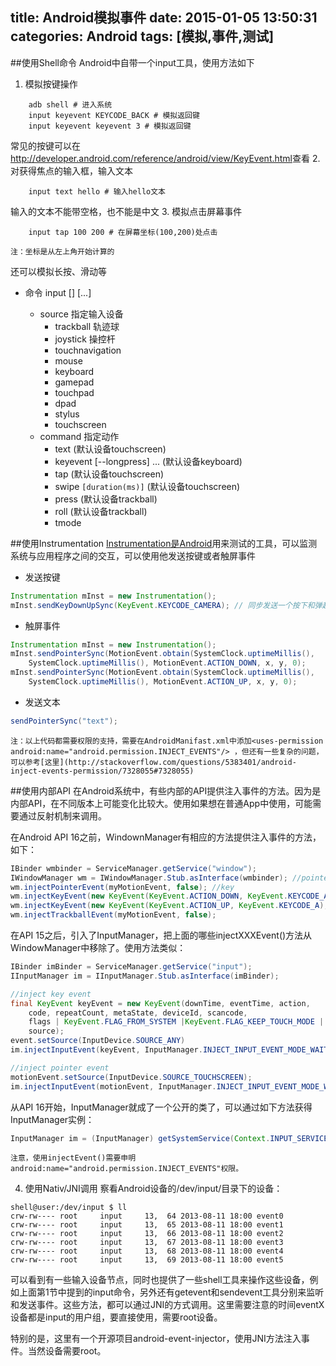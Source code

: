 title: Android模拟事件
date: 2015-01-05 13:50:31
categories: Android
tags: [模拟,事件,测试]
---
<!--more-->
##使用Shell命令
Android中自带一个input工具，使用方法如下
1. 模拟按键操作
```shell
	adb shell # 进入系统
	input keyevent KEYCODE_BACK # 模拟返回键
	input keyevent keyevent 3 # 模拟返回键
```
常见的按键可以在<http://developer.android.com/reference/android/view/KeyEvent.html>查看
2. 对获得焦点的输入框，输入文本
```shell
	input text hello # 输入hello文本
```
输入的文本不能带空格，也不能是中文
3. 模拟点击屏幕事件
```shell
	input tap 100 200 # 在屏幕坐标(100,200)处点击
```
	
	注：坐标是从左上角开始计算的

还可以模拟长按、滑动等

- 命令 input [<source>] <command> [<arg>...]
	+ source 指定输入设备
		- trackball 轨迹球
		- joystick 操控杆
		- touchnavigation
		- mouse
		- keyboard
		- gamepad
		- touchpad
		- dpad
		- stylus
		- touchscreen
	+ command 指定动作
		- text <string> (默认设备touchscreen)
		- keyevent [--longpress] <key code number or name> ... (默认设备keyboard)
		- tap <x> <y> (默认设备touchscreen)
		- swipe <x1> <y1> <x2> <y2> `[duration(ms)]` (默认设备touchscreen)
		- press <dx> <dy> (默认设备trackball)
		- roll <dx> <dy> (默认设备trackball)
		- tmode <tmode>

##使用Instrumentation
[Instrumentation是Android](http://developer.android.com/tools/testing/index.html)用来测试的工具，可以监测系统与应用程序之间的交互，可以使用他发送按键或者触屏事件

- 发送按键
```java
Instrumentation mInst = new Instrumentation();
mInst.sendKeyDownUpSync(KeyEvent.KEYCODE_CAMERA); // 同步发送一个按下和弹起事件
```

- 触屏事件
```java
Instrumentation mInst = new Instrumentation();  
mInst.sendPointerSync(MotionEvent.obtain(SystemClock.uptimeMillis(),  
    SystemClock.uptimeMillis(), MotionEvent.ACTION_DOWN, x, y, 0);
mInst.sendPointerSync(MotionEvent.obtain(SystemClock.uptimeMillis(),  
    SystemClock.uptimeMillis(), MotionEvent.ACTION_UP, x, y, 0);
```

- 发送文本
```java
sendPointerSync("text");
```

	注：以上代码都需要权限的支持，需要在AndroidManifast.xml中添加<uses-permission android:name="android.permission.INJECT_EVENTS"/> ，但还有一些复杂的问题，可以参考[这里](http://stackoverflow.com/questions/5383401/android-inject-events-permission/7328055#7328055)


##使用内部API
在Android系统中，有些内部的API提供注入事件的方法。因为是内部API，在不同版本上可能变化比较大。使用如果想在普通App中使用，可能需要通过反射机制来调用。

在Android API 16之前，WindownManager有相应的方法提供注入事件的方法，如下：
```java
IBinder wmbinder = ServiceManager.getService("window");  
IWindowManager wm = IWindowManager.Stub.asInterface(wmbinder); //pointer  
wm.injectPointerEvent(myMotionEvent, false); //key  
wm.injectKeyEvent(new KeyEvent(KeyEvent.ACTION_DOWN, KeyEvent.KEYCODE_A), false);  
wm.injectKeyEvent(new KeyEvent(KeyEvent.ACTION_UP, KeyEvent.KEYCODE_A), false); //trackball  
wm.injectTrackballEvent(myMotionEvent, false);  
```
在API 15之后，引入了InputManager，把上面的哪些injectXXXEvent()方法从WindowManager中移除了。使用方法类似：
```java
IBinder imBinder = ServiceManager.getService("input");  
IInputManager im = IInputManager.Stub.asInterface(imBinder);

//inject key event
final KeyEvent keyEvent = new KeyEvent(downTime, eventTime, action,  
    code, repeatCount, metaState, deviceId, scancode, 
    flags | KeyEvent.FLAG_FROM_SYSTEM |KeyEvent.FLAG_KEEP_TOUCH_MODE | KeyEvent.FLAG_SOFT_KEYBOARD, 
    source);
event.setSource(InputDevice.SOURCE_ANY)  
im.injectInputEvent(keyEvent, InputManager.INJECT_INPUT_EVENT_MODE_WAIT_FOR_FINISH);

//inject pointer event
motionEvent.setSource(InputDevice.SOURCE_TOUCHSCREEN);  
im.injectInputEvent(motionEvent, InputManager.INJECT_INPUT_EVENT_MODE_WAIT_FOR_FINISH);  
```
从API 16开始，InputManager就成了一个公开的类了，可以通过如下方法获得InputManager实例：
```java
InputManager im = (InputManager) getSystemService(Context.INPUT_SERVICE);  
```
	
	注意，使用injectEvent()需要申明android:name="android.permission.INJECT_EVENTS"权限。

4. 使用Nativ/JNI调用
察看Android设备的/dev/input/目录下的设备：
```shell
shell@user:/dev/input $ ll  
crw-rw---- root     input     13,  64 2013-08-11 18:00 event0  
crw-rw---- root     input     13,  65 2013-08-11 18:00 event1  
crw-rw---- root     input     13,  66 2013-08-11 18:00 event2  
crw-rw---- root     input     13,  67 2013-08-11 18:00 event3  
crw-rw---- root     input     13,  68 2013-08-11 18:00 event4  
crw-rw---- root     input     13,  69 2013-08-11 18:00 event5  
```
可以看到有一些输入设备节点，同时也提供了一些shell工具来操作这些设备，例如上面第1节中提到的input命令，另外还有getevent和sendevent工具分别来监听和发送事件。这些方法，都可以通过JNI的方式调用。这里需要注意的时间eventX设备都是input的用户组，要直接使用，需要root设备。

特别的是，这里有一个开源项目android-event-injector，使用JNI方法注入事件。当然设备需要root。